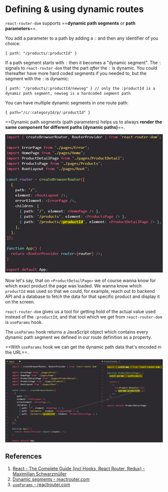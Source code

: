 # Defining & using dynamic routes

`react-router-dom` supports ==**dynamic path segments** or **path parameters**==.

You add a parameter to a path by adding a `:` and then any identifier of you choice:

```react
{ path: "/products/:productId" }
```

If a path segment starts with `:` then it becomes a "dynamic segment". The `:` signals to `react-router-dom` that the part _after_ the `:` is dynamic. You could thereafter have more hard coded segments if you needed to, but the segment with the `:` is dynamic:

```react
{ path: "/products/:productId/newseg" } // only the :productId is a dynamic path segment, newseg is a hardcoded segment path
```

You can have multiple dynamic segments in one route path:

```react
{ path="/c/:categoryId/p/:productId" }
```



==Dynamic path segments (path parameters) helps us to always **render the same component for different paths (dynamic paths)**==.

![Dynamic_routes1](../../img/Dynamic_routes1.jpg)

Now let's say, that on `<ProductDetailPage>` we of course wanna know for which exact product the page was loaded. We wanna know which `productId` was used so that we could, for example, reach out to backend API and a database to fetch the data for that specific product and display it on the screen.

`react-router-dom` gives us a tool for getting hold of the actual value used instead of the `:productId`, and that tool which we get from `react-router-dom` is `useParams` hook.

The `useParams` hook returns a JavaScript object which contains every dynamic path segment we defined in our route definition as a property.

==With `useParams` hook we can get the dynamic path data that's encoded in the URL==.

![Dynamic_routes](../../img/Dynamic_routes.jpg)

## References

1. [React - The Complete Guide (incl Hooks, React Router, Redux) - Maximilian Schwarzmüller](https://www.udemy.com/course/react-the-complete-guide-incl-redux/)
2. [Dynamic segments - reactrouter.com](https://reactrouter.com/en/main/route/route#dynamic-segments)
3. [`useParams` - reactrouter.com](https://reactrouter.com/en/main/hooks/use-params)
